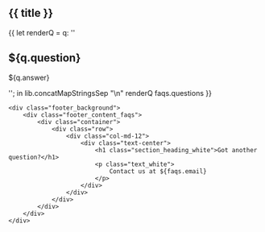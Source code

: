 <section id="faqs">
    <div class="header_gradient">
        <div class="container">
            <div class="row">
                <div class="col-md-12">
                    <div class="text-center">
                        <h1 class="section_heading_blue fractal_white">{{ title }}</h1>
                    </div>
                </div>
            </div>
        </div>
    </div>
    <div class="container">
        <div class="row">
          {{ let
            renderQ = q: ''
              <div class="col-md-offset-2 col-md-8 col-xs-12">
                <h2 class="sub_heading_blue">${q.question}</h2>
                <p>${q.answer}</p>
              </div>
            '';
          in
            lib.concatMapStringsSep "\n" renderQ faqs.questions
          }}
        </div>
    </div>

    <div class="footer_background">
        <div class="footer_content_faqs">
            <div class="container">
                <div class="row">
                    <div class="col-md-12">
                        <div class="text-center">
                            <h1 class="section_heading_white">Got another question?</h1>
                            <p class="text_white">
                                Contact us at ${faqs.email}
                            </p>
                        </div>
                    </div>
                </div>
            </div>
        </div>
    </div>
</section>

